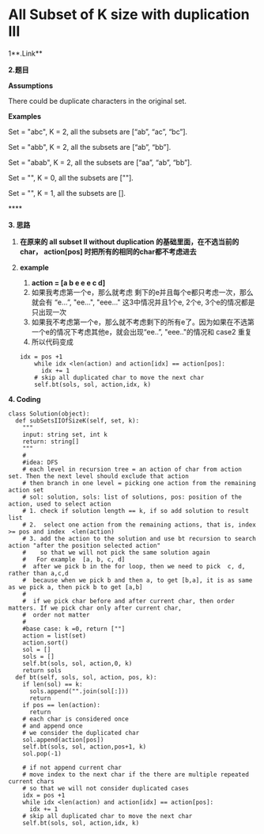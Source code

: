 # All Subset of K size with duplication III

1**.Link**

**2.题目**

**Assumptions**

There could be duplicate characters in the original set.  


**Examples**

Set = "abc", K = 2, all the subsets are \[“ab”, “ac”, “bc”\].

Set = "abb", K = 2, all the subsets are \[“ab”, “bb”\].

Set = "abab", K = 2, all the subsets are \[“aa”, “ab”, “bb”\].

Set = "", K = 0, all the subsets are \[""\].

Set = "", K = 1, all the subsets are \[\].

\*\*\*\*

**3. 思路**

1. **在原来的 all subset II without duplication 的基础里面，在不选当前的char， action\[pos\] 时把所有的相同的char都不考虑进去**  
2. **example**

   1. **action = \[a b  e e e  c  d\]**
   2. 如果我考虑第一个e，那么就考虑 剩下的e并且每个e都只考虑一次，那么就会有 “e...”, "ee...", "eee..."  这3中情况并且1个e, 2个e, 3个e的情况都是只出现一次
   3. 如果我不考虑第一个e，那么就不考虑剩下的所有e了。因为如果在不选第一个e的情况下考虑其他e，就会出现“ee..”, "eee.."的情况和 case2 重复
   4. 所以代码变成



   ```text
   idx = pos +1
       while idx <len(action) and action[idx] == action[pos]:
         idx += 1
       # skip all duplicated char to move the next char
       self.bt(sols, sol, action,idx, k)

   ```

**4. Coding**

```text
class Solution(object):
  def subSetsIIOfSizeK(self, set, k):
    """
    input: string set, int k
    return: string[]
    """
    #
    #idea: DFS
    # each level in recursion tree = an action of char from action set. Then the next level should exclude that action
    # then branch in one level = picking one action from the remaining action set
    # sol: solution, sols: list of solutions, pos: position of the action, used to select action
    # 1. check if solution length == k, if so add solution to result list
    # 2.  select one action from the remaining actions, that is, index >= pos and index  <len(action)
    # 3. add the action to the solution and use bt recursion to search action "after the position selected action"
    #    so that we will not pick the same solution again
    #   For example  [a, b, c, d]
    #  after we pick b in the for loop, then we need to pick  c, d, rather than a,c,d
    #  because when we pick b and then a, to get [b,a], it is as same as we pick a, then pick b to get [a,b]
    #
    #  if we pick char before and after current char, then order matters. If we pick char only after current char,
    #  order not matter
    #
    #base case: k =0, return [""]
    action = list(set)
    action.sort()
    sol = []
    sols = []
    self.bt(sols, sol, action,0, k)
    return sols
  def bt(self, sols, sol, action, pos, k):
    if len(sol) == k:
      sols.append("".join(sol[:]))
      return
    if pos == len(action):
      return
    # each char is considered once
    # and append once
    # we consider the duplicated char
    sol.append(action[pos])
    self.bt(sols, sol, action,pos+1, k)
    sol.pop(-1)

    # if not append current char
    # move index to the next char if the there are multiple repeated current chars
    # so that we will not consider duplicated cases
    idx = pos +1
    while idx <len(action) and action[idx] == action[pos]:
      idx += 1
    # skip all duplicated char to move the next char
    self.bt(sols, sol, action,idx, k)


```



